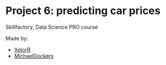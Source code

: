 # Project 6: predicting car prices

Skillfactory, Data Science PRO course

Made by:

- [XelorR](https://github.com/XelorR)
- [MichaelDockers](https://github.com/MichaelDockers)
